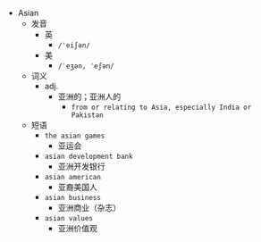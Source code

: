 - Asian
  - 发音
    - 英
      - `/'eiʃən/`
    - 美
      - `/ˈeʒən, ˈeʃən/`
  - 词义
    - adj.
      - 亚洲的；亚洲人的
        - `from or relating to Asia, especially India or Pakistan`
  - 短语
    - `the asian games`
      - 亚运会 
    - `asian development bank`
      - 亚洲开发银行 
    - `asian american`
      - 亚裔美国人 
    - `asian business`
      - 亚洲商业（杂志） 
    - `asian values`
      - 亚洲价值观 
